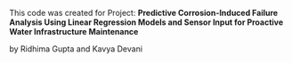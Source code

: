 This code was created for Project: **Predictive Corrosion-Induced Failure Analysis Using Linear Regression Models and Sensor Input for Proactive Water Infrastructure Maintenance**

by Ridhima Gupta and Kavya Devani
